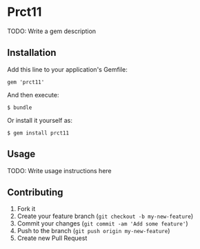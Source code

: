 # Prct11

TODO: Write a gem description

## Installation

Add this line to your application's Gemfile:

    gem 'prct11'

And then execute:

    $ bundle

Or install it yourself as:

    $ gem install prct11

## Usage

TODO: Write usage instructions here

## Contributing

1. Fork it
2. Create your feature branch (`git checkout -b my-new-feature`)
3. Commit your changes (`git commit -am 'Add some feature'`)
4. Push to the branch (`git push origin my-new-feature`)
5. Create new Pull Request
